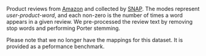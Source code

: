 Product reviews from [Amazon](https://www.amazon.com) and collected by
[SNAP](http://snap.stanford.edu/data/web-Amazon.html). The modes represent
*user-product-word*, and each non-zero is the number of times a word appears
in a given review. We pre-processed the review text by removing stop
words and performing Porter stemming.


Please note that we no longer have the mappings for this dataset. It is
provided as a peformance benchmark.
